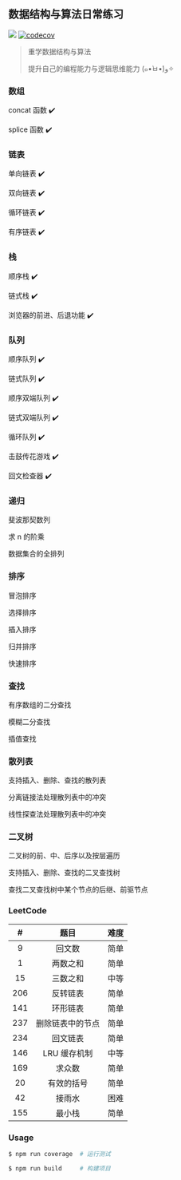 ## 数据结构与算法日常练习

![](https://travis-ci.org/RetroAstro/data-structures-and-algorithms.svg?branch=master) [![codecov](https://codecov.io/gh/RetroAstro/data-structures-and-algorithms/branch/master/graph/badge.svg)](https://codecov.io/gh/RetroAstro/data-structures-and-algorithms)  

> 重学数据结构与算法
>
> 提升自己的编程能力与逻辑思维能力  (๑•̀ㅂ•́)و✧ 

### 数组

concat 函数 ✔️

splice 函数 ✔️

### 链表

单向链表 ✔️

双向链表 ✔️

循环链表 ✔️

有序链表 ✔️

### 栈

顺序栈 ✔️

链式栈 ✔️

浏览器的前进、后退功能 ✔️

### 队列

顺序队列 ✔️

链式队列 ✔️

顺序双端队列 ✔️

链式双端队列 ✔️

循环队列 ✔️

击鼓传花游戏 ✔️

回文检查器 ✔️

### 递归

斐波那契数列

求 n 的阶乘

数据集合的全排列 

### 排序

冒泡排序

选择排序

插入排序

归并排序

快速排序

### 查找

有序数组的二分查找

模糊二分查找

插值查找

### 散列表

支持插入、删除、查找的散列表

分离链接法处理散列表中的冲突

线性探查法处理散列表中的冲突

### 二叉树

二叉树的前、中、后序以及按层遍历

支持插入、删除、查找的二叉查找树

查找二叉查找树中某个节点的后继、前驱节点

### LeetCode

| # | 题目 | 难度 |
|:-:| :-: | :--: |
| 9 | 回文数 | 简单 |
| 1 | 两数之和 | 简单 |
| 15 | 三数之和 | 中等 |
| 206 | 反转链表 | 简单 |
| 141 | 环形链表 | 简单 |
| 237 | 删除链表中的节点 | 简单 |
| 234 | 回文链表 | 简单 |
| 146 | LRU 缓存机制 | 中等 |
| 169 | 求众数 | 简单 |
| 20 | 有效的括号 | 简单 |
| 42 | 接雨水 | 困难 |
| 155 | 最小栈 | 简单 |

### Usage 

```bash
$ npm run coverage  # 运行测试

$ npm run build     # 构建项目
```

